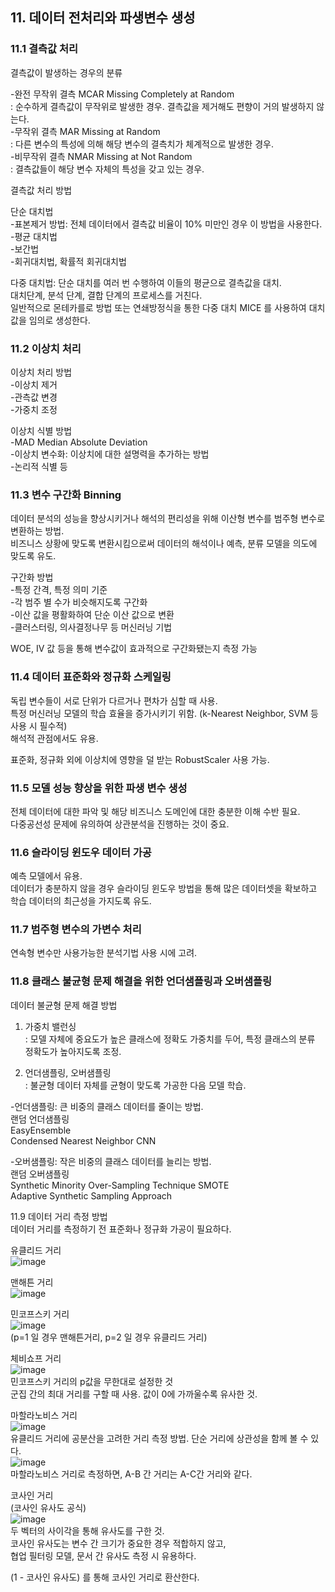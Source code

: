 
## 11. 데이터 전처리와 파생변수 생성

### 11.1 결측값 처리  

결측값이 발생하는 경우의 분류  

-완전 무작위 결측 MCAR Missing Completely at Random  
: 순수하게 결측값이 무작위로 발생한 경우. 결측값을 제거해도 편향이 거의 발생하지 않는다.  
-무작위 결측 MAR Missing at Random  
: 다른 변수의 특성에 의해 해당 변수의 결측치가 체계적으로 발생한 경우.  
-비무작위 결측 NMAR Missing at Not Random  
: 결측값들이 해당 변수 자체의 특성을 갖고 있는 경우.

결측값 처리 방법

단순 대치법  
-표본제거 방법: 전체 데이터에서 결측값 비율이 10% 미만인 경우 이 방법을 사용한다.  
-평균 대치법  
-보간법  
-회귀대치법, 확률적 회귀대치법

다중 대치법: 단순 대치를 여러 번 수행하여 이들의 평균으로 결측값을 대치.  
대치단계, 분석 단계, 결합 단계의 프로세스를 거친다.  
일반적으로 몬테카를로 방법 또는 연쇄방정식을 통한 다중 대치 MICE 를 사용하여 대치값을 임의로 생성한다.


### 11.2 이상치 처리

이상치 처리 방법  
-이상치 제거  
-관측값 변경  
-가중치 조정

이상치 식별 방법  
-MAD Median Absolute Deviation  
-이상치 변수화: 이상치에 대한 설명력을 추가하는 방법  
-논리적 식별 등


### 11.3 변수 구간화 Binning  
데이터 분석의 성능을 향상시키거나 해석의 편리성을 위해 이산형 변수를 범주형 변수로 변환하는 방법.  
비즈니스 상황에 맞도록 변환시킴으로써 데이터의 해석이나 예측, 분류 모델을 의도에 맞도록 유도.

구간화 방법  
-특정 간격, 특정 의미 기준  
-각 범주 별 수가 비슷해지도록 구간화  
-이산 값을 평활화하여 단순 이산 값으로 변환  
-클러스터링, 의사결정나무 등 머신러닝 기법

WOE, IV 값 등을 통해 변수값이 효과적으로 구간화됐는지 측정 가능


### 11.4 데이터 표준화와 정규화 스케일링  
독립 변수들이 서로 단위가 다르거나 편차가 심할 때 사용.  
특정 머신러닝 모델의 학습 효율을 증가시키기 위함. (k-Nearest Neighbor, SVM 등 사용 시 필수적)  
해석적 관점에서도 유용. 

표준화, 정규화 외에 이상치에 영향을 덜 받는 RobustScaler 사용 가능.


### 11.5 모델 성능 향상을 위한 파생 변수 생성  
전체 데이터에 대한 파악 및 해당 비즈니스 도메인에 대한 충분한 이해 수반 필요.  
다중공선성 문제에 유의하여 상관분석을 진행하는 것이 중요.

### 11.6 슬라이딩 윈도우 데이터 가공  
예측 모델에서 유용.  
데이터가 충분하지 않을 경우 슬라이딩 윈도우 방법을 통해 많은 데이터셋을 확보하고 학습 데이터의 최근성을 가지도록 유도.

### 11.7 범주형 변수의 가변수 처리  
연속형 변수만 사용가능한 분석기법 사용 시에 고려.

### 11.8 클래스 불균형 문제 해결을 위한 언더샘플링과 오버샘플링

데이터 불균형 문제 해결 방법  

1) 가중치 밸런싱  
: 모델 자체에 중요도가 높은 클래스에 정확도 가중치를 두어, 특정 클래스의 분류 정확도가 높아지도록 조정.

2) 언더샘플링, 오버샘플링  
: 불균형 데이터 자체를 균형이 맞도록 가공한 다음 모델 학습.

-언더샘플링: 큰 비중의 클래스 데이터를 줄이는 방법.  
랜덤 언더샘플링  
EasyEnsemble  
Condensed Nearest Neighbor CNN  

-오버샘플링: 작은 비중의 클래스 데이터를 늘리는 방법.  
랜덤 오버샘플링  
Synthetic Minority Over-Sampling Technique SMOTE  
Adaptive Synthetic Sampling Approach


11.9 데이터 거리 측정 방법  
데이터 거리를 측정하기 전 표준화나 정규화 가공이 필요하다.

유클리드 거리  
![image](https://github.com/user-attachments/assets/fd502b1f-0e34-4525-847a-62417af747d2)

맨해튼 거리  
![image](https://github.com/user-attachments/assets/809eebae-cef6-411d-9020-51510432db89)

민코프스키 거리  
![image](https://github.com/user-attachments/assets/74d21cf5-8c81-4a2c-a23f-5030434cf155)  
(p=1 일 경우 맨해튼거리, p=2 일 경우 유클리드 거리)

체비쇼프 거리  
![image](https://github.com/user-attachments/assets/f1a0affa-8af9-4aad-9f3f-72ee86af4bf5)  
민코프스키 거리의 p값을 무한대로 설정한 것  
군집 간의 최대 거리를 구할 때 사용. 값이 0에 가까울수록 유사한 것.

마할라노비스 거리  
![image](https://github.com/user-attachments/assets/dca3cc4b-9aad-474a-831b-0b2dd0ab21d9)  
유클리드 거리에 공분산을 고려한 거리 측정 방법. 단순 거리에 상관성을 함께 볼 수 있다.  
![image](https://github.com/user-attachments/assets/607abdce-ef19-4d97-a1c1-f0725bc08b77)  
마할라노비스 거리로 측정하면, A-B 간 거리는 A-C간 거리와 같다.

코사인 거리  
(코사인 유사도 공식)  
![image](https://github.com/user-attachments/assets/ca008a43-cdd9-47dd-8518-9bb0b95cd900)  
두 벡터의 사이각을 통해 유사도를 구한 것.  
코사인 유사도는 변수 간 크기가 중요한 경우 적합하지 않고,  
협업 필터링 모델, 문서 간 유사도 측정 시 유용하다.

(1 - 코사인 유사도) 를 통해 코사인 거리로 환산한다.


